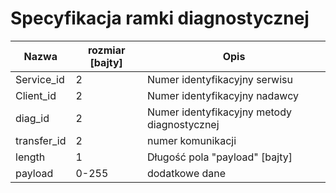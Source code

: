 # Specyfikacja ramki diagnostycznej

| Nazwa | rozmiar [bajty] | Opis |
|-------|---------|------|
| Service_id | 2 | Numer identyfikacyjny serwisu |
| Client_id | 2 | Numer identyfikacyjny nadawcy |
| diag_id | 2 | Numer identyfikacyjny metody diagnostycznej |
| transfer_id | 2 | numer komunikacji |
| length | 1 | Długość pola "payload" [bajty] |
| payload | 0-255 | dodatkowe dane |
